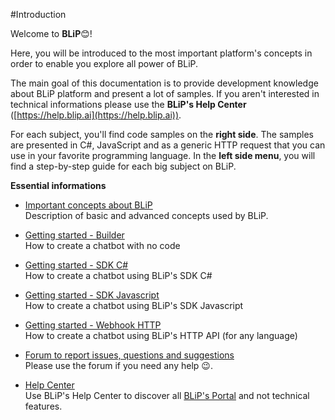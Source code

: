 
#Introduction

Welcome to **BLiP**😊!

Here, you will be introduced to the most important platform's concepts in order to enable you explore all power of BLiP. 

The main goal of this documentation is to provide development knowledge about BLiP platform and present a lot of samples. If you aren't interested in technical informations please use the **BLiP's Help Center** ([https://help.blip.ai](https://help.blip.ai)).

For each subject, you'll find code samples on the **right side**. The samples are presented in C\#, JavaScript and as a generic HTTP request that you can use in your favorite programming language. In the **left side menu**, you will find a step-by-step guide for each big subject on BLiP.

**Essential informations**

- [Important concepts about BLiP](#concepts)  
Description of basic and advanced concepts used by BLiP.

- [Getting started - Builder](#using-builder)  
How to create a chatbot with no code

- [Getting started - SDK C\#](#using-sdk-csharp)  
How to create a chatbot using BLiP's SDK C\#

- [Getting started - SDK Javascript](#using-sdk-js)  
How to create a chatbot using BLiP's SDK Javascript

- [Getting started - Webhook HTTP](using-webhook)  
How to create a chatbot using BLiP's HTTP API (for any language)

- [Forum to report issues, questions and suggestions](http://forum.blip.ai/)  
Please use the forum if you need any help 😉.

- [Help Center](https://help.blip.ai)  
Use BLiP's Help Center to discover all [BLiP's Portal](https://portal.blip.ai) and not technical features.


